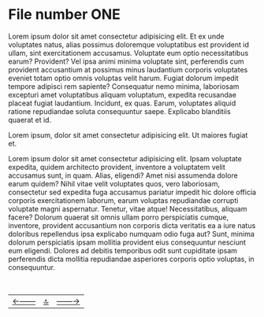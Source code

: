 # File number ONE

Lorem ipsum dolor sit amet consectetur adipisicing elit. Et ex unde voluptates natus, alias possimus doloremque voluptatibus est provident id ullam, sint exercitationem accusamus. Voluptate eum optio necessitatibus earum? Provident?
Vel ipsa animi minima voluptate sint, perferendis cum provident accusantium at possimus minus laudantium corporis voluptates eveniet totam optio omnis voluptas velit harum. Fugiat dolorum impedit tempore adipisci rem sapiente?
Consequatur nemo minima, laboriosam excepturi amet voluptatibus aliquam voluptatum, expedita recusandae placeat fugiat laudantium. Incidunt, ex quas. Earum, voluptates aliquid ratione repudiandae soluta consequuntur saepe. Explicabo blanditiis quaerat et id.

Lorem ipsum, dolor sit amet consectetur adipisicing elit. Ut maiores fugiat et.

Lorem ipsum dolor sit amet consectetur adipisicing elit. Ipsam voluptate expedita, quidem architecto provident, inventore a voluptatem velit accusamus sunt, in quam. Alias, eligendi? Amet nisi assumenda dolore earum quidem?
Nihil vitae velit voluptates quos, vero laboriosam, consectetur sed expedita fuga accusamus pariatur impedit hic dolore officia corporis exercitationem laborum, earum voluptas repudiandae corrupti voluptate magni aspernatur. Tenetur, vitae atque!
Necessitatibus, aliquam facere? Dolorum quaerat sit omnis ullam porro perspiciatis cumque, inventore, provident accusantium non corporis dicta veritatis ea a iure natus doloribus repellendus ipsa explicabo numquam odio fuga aut?
Sunt, minima dolorum perspiciatis ipsam mollitia provident eius consequuntur nesciunt eum eligendi. Dolores ad debitis temporibus odit sunt cupiditate ipsam perferendis dicta mollitia repudiandae asperiores corporis optio voluptas, in consequuntur.

<!--ystm_start-->
<br>

 |||| 
 |:---|:---:|---:| 
 [←——](#)|[ 🔝 ](#)|[——→](002-file.md) 

 <br>
<!--ystm_end-->
